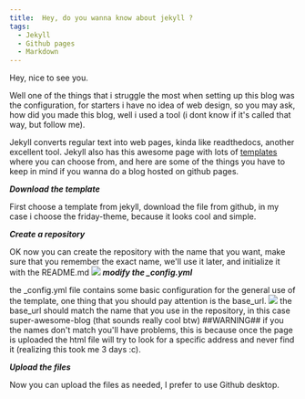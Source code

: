 ```yaml
---
title:  Hey, do you wanna know about jekyll ?
tags:
  - Jekyll
  - Github pages
  - Markdown
---  
```

Hey, nice to see you.

Well one of the things that i struggle the most when setting up this blog was the configuration, for starters i have no idea of web design, so you may ask, how did you made this blog, well i used a tool (i dont know if it's called that way, but follow me).

Jekyll converts regular text into web pages, kinda like readthedocs, another excellent tool.
Jekyll also has this awesome page with lots of [templates](http://jekyllthemes.org) where you can choose from, and here are some of the things you have to keep in mind if you wanna do a blog hosted on github pages.

***Download the template***

First choose a template from jekyll, download the file from github,	in my case i choose the friday-theme, because it looks cool and simple.

***Create a repository***

OK now you can create the repository with the name that you want, make sure that you remember the exact name, we'll use it later, and initialize it with the README.md
<img src="{{site.baseurl}}/assets/p1_im1.png">
***modify the _config.yml***

the _config.yml file contains some basic configuration for the general use of the template, one thing that you should pay attention is the base_url.
<img src="{{site.baseurl}}/assets/img2.png">
the base_url should match the name that you use in the repository, in this case super-awesome-blog (that sounds really cool btw) ##WARNING## if you the names don't match you'll have problems, this is because once the page is uploaded the html file will try to look for a specific address and never find it (realizing this took me 3 days :c).

***Upload the files***

Now you can upload the files as needed, I prefer to use Github desktop.
<!--more-->